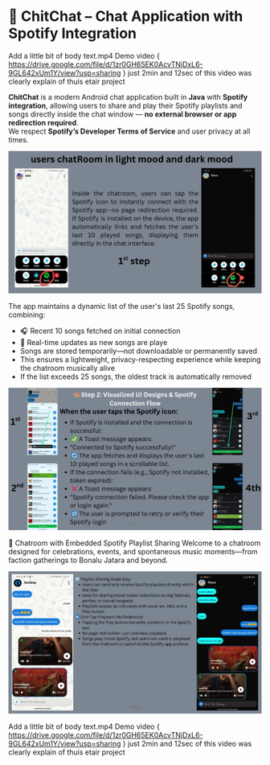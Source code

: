 # 🎵 ChitChat – Chat Application with Spotify Integration

Add a little bit of body text.mp4
Demo video { https://drive.google.com/file/d/1zr0GH65EK0AcvTNjDxL6-9GL642xUm1Y/view?usp=sharing } just 2min and 12sec of this video was clearly explain of thuis etair project 

**ChitChat** is a modern Android chat application built in **Java** with **Spotify integration**, allowing users to share and play their Spotify playlists and songs directly inside the chat window — **no external browser or app redirection required**.  
We respect **Spotify’s Developer Terms of Service** and user privacy at all times.

![image alt](https://github.com/Batt914/ChitChat/blob/master/Screenshot%202025-08-13%20220308.png?raw=true)


The app maintains a dynamic list of the user's last 25 Spotify songs, combining:
- 🎧 Recent 10 songs fetched on initial connection
- 🔄 Real-time updates as new songs are playe
- Songs are stored temporarily—not downloadable or permanently saved
- This ensures a lightweight, privacy-respecting experience while keeping the chatroom musically alive
- If the list exceeds 25 songs, the oldest track is automatically removed

![image_alt](https://github.com/Batt914/ChitChat/blob/master/Screenshot%202025-08-15%20071942.png?raw=true)

🎉 Chatroom with Embedded Spotify Playlist Sharing
Welcome to a chatroom designed for celebrations, events, and spontaneous music moments—from faction gatherings to Bonalu Jatara and beyond.

![image_alt](https://github.com/Batt914/ChitChat/blob/master/Screenshot%202025-08-15%20083533.png?raw=true)

Add a little bit of body text.mp4
Demo video { https://drive.google.com/file/d/1zr0GH65EK0AcvTNjDxL6-9GL642xUm1Y/view?usp=sharing } just 2min and 12sec of this video was clearly explain of thuis etair project 
